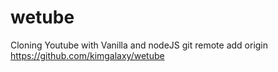 # wetube

Cloning Youtube with Vanilla and nodeJS
git remote add origin https://github.com/kimgalaxy/wetube
